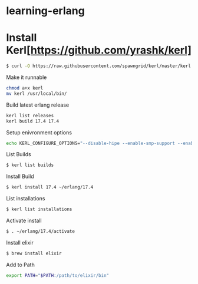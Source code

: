 # learning-erlang

# Install Kerl[https://github.com/yrashk/kerl]
```bash
$ curl -O https://raw.githubusercontent.com/spawngrid/kerl/master/kerl
```
Make it runnable
```bash
chmod a+x kerl
mv kerl /usr/local/bin/
```

Build latest erlang release
```bash
kerl list releases
kerl build 17.4 17.4
```

Setup enivronment options
```bash
echo KERL_CONFIGURE_OPTIONS="--disable-hipe --enable-smp-support --enable-threads --enable-kernel-poll  --enable-darwin-64bit" > ~/.kerlrc
```
List Builds
```bash
$ kerl list builds
```
Install Build
```bash
$ kerl install 17.4 ~/erlang/17.4
```

List installations
```bash
$ kerl list installations
```

Activate install
```bash
$ . ~/erlang/17.4/activate
```
Install elixir
```bash
$ brew install elixir
```

Add to Path
```bash
export PATH="$PATH:/path/to/elixir/bin"
```
